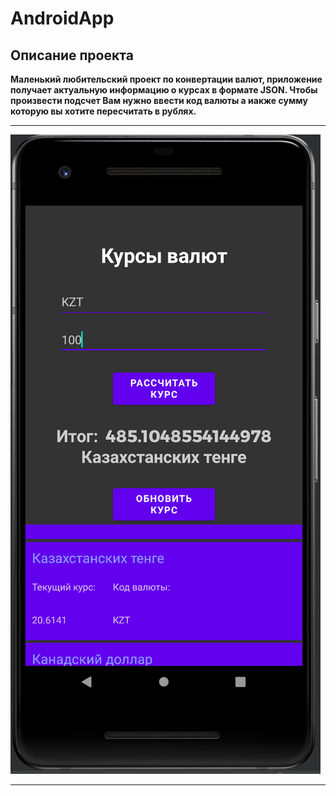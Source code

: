 # AndroidApp
## Описание проекта
__Маленький любительский проект по конвертации валют, приложение получает актуальную информацию о курсах в формате JSON. Чтобы произвести подсчет Вам нужно ввести код
валюты а иакже сумму которую вы хотите пересчитать в рублях.__
***
![Example](111.png)
***